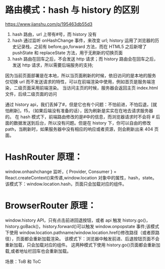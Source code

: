 # 路由模式：hash 与 history 的区别

https://www.jianshu.com/p/195463db55d3

1. hash 路由，url 上带有#号，而 history 没有
2. hash 通过监听 onHashChange 事件，来改变 url;
   history 运用了浏览器的历史记录栈，之前有 before,go,forward 方法，而在 HTML5 之后新增了 pushState 和 replaceState 方法，用于无刷新的切换页面
3. hash 路由在回车之后，不会发送 http 请求；而 history 路由会在回车之后，发送 http 请求，所以需要后端服务的支持;

因为当前页面部署是在本地，所以当页面刷新的时候，依旧访问的是本地的服务
仅切换 url 而不发送请求的特性，可以在前端渲染中使用，例如首页是服务端渲染，二级页面采用前端渲染。
当访问主页的时候，服务器会返回主页 index.html 文件，后续二级页面的访问

通过 history api，我们丢掉了#，但是它也有个问题：不怕前进，不怕后退，[就怕刷新]，f5，（如果后端没有准备的话），因为刷新是实实在在地去请求服务器的。
在 hash 模式下，前端路由修改的是#中的信息，而浏览器请求时不会将 # 后面的数据发送到后台，所以没有问题。但是在 history 下，你可以自由的修改 path，当刷新时，如果服务器中没有相应的响应或者资源，则会刷新出来 404 页面。

# HashRouter 原理：

window.onhashchange 监听，{ Provider, Consumer } = React.createContext()来传递,window.location 对象中的属性，hash，state。
该模式下：window.location.hash，页面只会加载对应的组件。

# BrowserRouter 原理：

window.history API，只有点击前进回退按钮，或者 api 触发 history.go()，history.goBack()，history.forward()可以触发 window.onpopstate 事件;该模式下使用 window.location.pathname/window.location.href()修改路径（或者原路径），页面都会重新加载渲染。
该模式下：浏览器中触发前进、后退按钮页面不会重新加载，只会加载对应的组件。
这两种模式下使用 history.go()页面都会重新加载,或者地址栏回车也会重新加载。

场景：ToB 和 ToC
